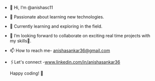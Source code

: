 - 👋 Hi, I’m @anishasc11
- 👀 Passionate about learning new technologies.
- 🌱 Currently learning and exploring in the field.
- 💞️ I’m looking forward to collaborate on exciting real time projects with my skills🚀.
- 📫 How to reach me- anishasankar36@gmail.com
- 🖇️Let's connect -www.linkedin.com/in/anishasankar36

  Happy coding! 🚀



